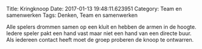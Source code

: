Title: Kringknoop
Date: 2017-01-13 19:48:11.623951
Category: Team en samenwerken
Tags: Denken, Team en samenwerken

Alle spelers drommen samen op een kluit en hebben de armen in de hoogte. Iedere speler pakt een hand vast maar niet een hand van een directe buur. Als iedereen contact heeft moet de groep proberen de knoop te ontwarren.